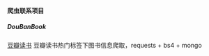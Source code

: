 #### 爬虫联系项目

##### DouBanBook
[豆瓣读书](https://github.com/xianyucoder/SpiderProject/blob/master/DouBanBook)
豆瓣读书热门标签下图书信息爬取，requests + bs4 + mongo


